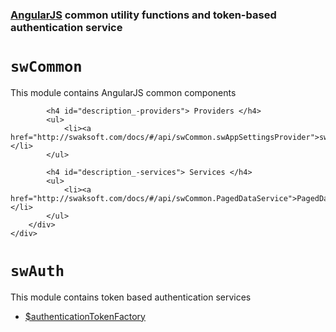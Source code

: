 ﻿### [AngularJS](http://angularjs.org/) common utility functions and token-based authentication service

<h1><code ng:non-bindable="">swCommon</code>
<div><span class="hint"></span></div>
</h1>
<div>	
	<div class="description">
		<div class="swcommon-page">
			<p>This module contains AngularJS common components</p>

			<h4 id="description_-providers"> Providers </h4>
			<ul>
				<li><a href="http://swaksoft.com/docs/#/api/swCommon.swAppSettingsProvider">swAppSettings</a> </li>
			</ul>

			<h4 id="description_-services"> Services </h4> 
			<ul>
				<li><a href="http://swaksoft.com/docs/#/api/swCommon.PagedDataService">PagedDataService</a></li>
			</ul>
		</div>
	</div>
</div>

<h1><code ng:non-bindable="">swAuth</code>
<div><span class="hint"></span></div>
</h1>
<div>	
	<div class="description">
		<div class="swauth-page">
			<p>This module contains token based authentication services</p>
			<ul>
				<li><a href="http://swaksoft.com/docs/#/api/swAuth.$authenticationTokenFactory">$authenticationTokenFactory</a> </li>
			</ul>
		</div>
	</div>
</div>
